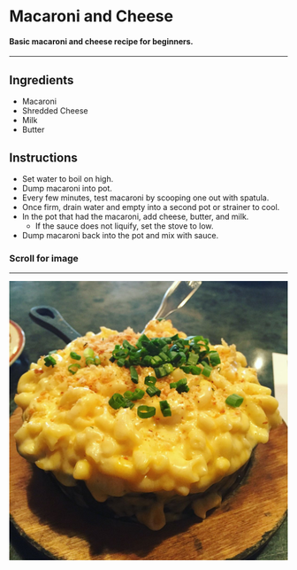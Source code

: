 # Macaroni and Cheese
#### Basic macaroni and cheese recipe for beginners.

***

## Ingredients
- Macaroni
- Shredded Cheese
- Milk
- Butter

## Instructions
- Set water to boil on high.
- Dump macaroni into pot.
- Every few minutes, test macaroni by scooping one out with spatula.
- Once firm, drain water and empty into a second pot or strainer to cool.
- In the pot that had the macaroni, add cheese, butter, and milk.
	- If the sauce does not liquify, set the stove to low.
- Dump macaroni back into the pot and mix with sauce.
### Scroll for image
***
![image](../media/images/mac.jpg)
